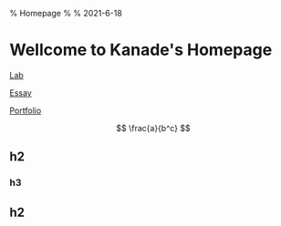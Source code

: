 % Homepage
%
% 2021-6-18


# Wellcome to Kanade's Homepage

[Lab](./Lab/)

[Essay](./Essay/)

[Portfolio](./Portfolio/)

$$
\frac{a}{b^c}
$$

## h2

### h3

## h2
